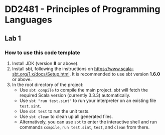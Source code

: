 # DD2481 - Principles of Programming Languages

## Lab 1

### How to use this code template

1. Install JDK (version **8** or above).
2. Install sbt, following the instructions on https://www.scala-sbt.org/1.x/docs/Setup.html.
   It is recommended to use sbt version **1.6.0** or above.
3. In the root directory of the project:
   - Use `sbt compile` to compile the main project.
     sbt will fetch the required Scala version (currently 3.3.3) automatically.
   - Use `sbt "run test.sint"` to run your interpreter on an existing file `test.sint`.
   - Use `sbt test` to run the unit tests.
   - Use `sbt clean` to clean up all generated files.
   - Alternatively, you can use `sbt` to enter the interactive shell
     and run commands `compile`, `run test.sint`, `test`, and `clean` from there.
